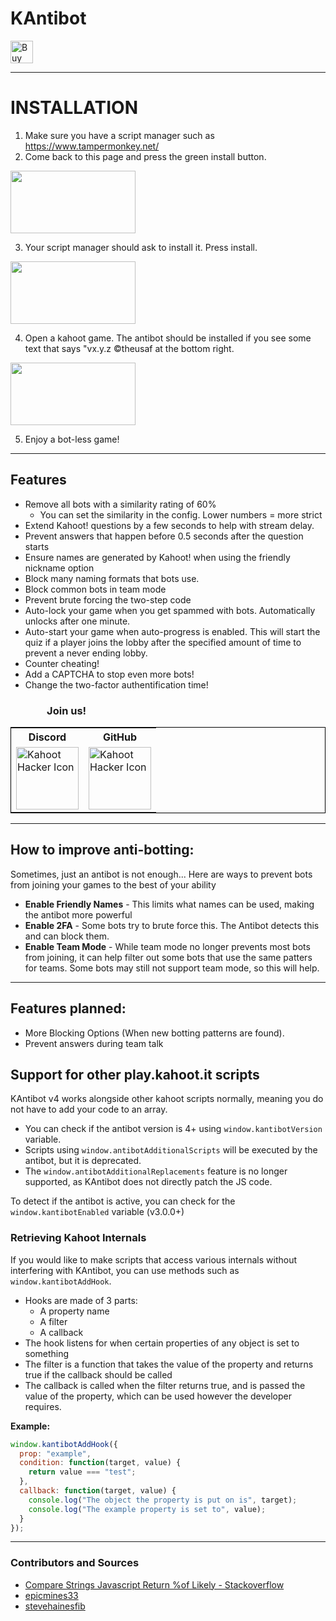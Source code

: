 # KAntibot

<a href='https://ko-fi.com/D1D4385AU' target='_blank'><img height='36' style='border:0px;height:36px;' src='https://cdn.ko-fi.com/cdn/kofi2.png?v=2' alt='Buy Me a Coffee at ko-fi.com' /></a>

---

# INSTALLATION
1. Make sure you have a script manager such as https://www.tampermonkey.net/
2. Come back to this page and press the green install button.

  <img src="https://cdn.discordapp.com/attachments/552323024083484700/665721774993834024/Screen_Shot_2020-01-11_at_4.59.39_PM.png" height="100" width="200">

3. Your script manager should ask to install it. Press install.

  <img src="https://cdn.discordapp.com/attachments/552323024083484700/665721772481708032/Screen_Shot_2020-01-11_at_5.00.07_PM.png" height="100" width="200">

4. Open a kahoot game. The antibot should be installed if you see some text that says "vx.y.z ©theusaf at the bottom right.

  <img src="https://cdn.discordapp.com/attachments/552323024083484700/665600000318898214/Screen_Shot_2020-01-11_at_8.55.56_AM.png" height="100" width="200">

5. Enjoy a bot-less game!

---

## Features
* Remove all bots with a similarity rating of 60%
  * You can set the similarity in the config. Lower numbers = more strict
* Extend Kahoot! questions by a few seconds to help with stream delay.
* Prevent answers that happen before 0.5 seconds after the question starts
* Ensure names are generated by Kahoot! when using the friendly nickname option
* Block many naming formats that bots use.
* Block common bots in team mode
* Prevent brute forcing the two-step code
* Auto-lock your game when you get spammed with bots. Automatically unlocks after one minute.
* Auto-start your game when auto-progress is enabled. This will start the quiz if a player joins the lobby after the specified amount of time to prevent a never ending lobby.
* Counter cheating!
* Add a CAPTCHA to stop even more bots!
* Change the two-factor authentification time!

### &nbsp; &nbsp; &nbsp; &nbsp; &nbsp; &nbsp; &nbsp; &nbsp;Join us!
<table style="border: solid 0.1rem black">
  <tbody>
    <tr>
      <th>Discord</th>
      <th>GitHub</th>
    </tr>
    <tr>
      <td><a href="https://discord.gg/pPdvXU6"><img src="https://cdn.discordapp.com/icons/641133408205930506/31c023710d468520708d6defb32a89bc.png?size=128" alt="Kahoot Hacker Icon" height="100" width="100"></a></td>
      <td><a href="https://github.com/theusaf/kahoot-antibot"><img src="https://github.githubassets.com/images/modules/logos_page/GitHub-Mark.png" alt="Kahoot Hacker Icon" height="100" width="100"></a></td>
    </tr>
  </tbody>
</table>

---

## How to improve anti-botting:

Sometimes, just an antibot is not enough... Here are ways to prevent bots from joining your games to the best of your ability

* **Enable Friendly Names** - This limits what names can be used, making the antibot more powerful
* **Enable 2FA** - Some bots try to brute force this. The Antibot detects this and can block them.
* **Enable Team Mode** - While team mode no longer prevents most bots from joining, it can help filter out some bots that use the same patters for teams. Some bots may still not support team mode, so this will help.

---

## Features planned:
* More Blocking Options (When new botting patterns are found).
* Prevent answers during team talk

## Support for other play.kahoot.it scripts

KAntibot v4 works alongside other kahoot scripts normally, meaning you do not have to add your code to an array.

* You can check if the antibot version is 4+ using `window.kantibotVersion` variable.
* Scripts using `window.antibotAdditionalScripts` will be executed by the antibot, but it is deprecated.
* The `window.antibotAdditionalReplacements` feature is no longer supported, as KAntibot does not directly patch the JS code.

To detect if the antibot is active, you can check for the `window.kantibotEnabled` variable (v3.0.0+)

### Retrieving Kahoot Internals

If you would like to make scripts that access various internals without interfering with KAntibot, you can use methods such as `window.kantibotAddHook`.

* Hooks are made of 3 parts:
  * A property name
  * A filter
  * A callback
* The hook listens for when certain properties of any object is set to something
* The filter is a function that takes the value of the property and returns true if the callback should be called
* The callback is called when the filter returns true, and is passed the value of the property, which can be used however the developer requires.

**Example:**

```js
window.kantibotAddHook({
  prop: "example",
  condition: function(target, value) {
    return value === "test";
  },
  callback: function(target, value) {
    console.log("The object the property is put on is", target);
    console.log("The example property is set to", value);
  }
});
```

---

### Contributors and Sources
* [Compare Strings Javascript Return %of Likely - Stackoverflow](https://stackoverflow.com/questions/10473745/compare-strings-javascript-return-of-likely)
* [epicmines33](https://www.youtube.com/channel/UCLlz8OJpHO_9XxKWOcWksew)
* [stevehainesfib](https://www.youtube.com/channel/UCRYSmku_9-SYRnxcDEa5AIA)

